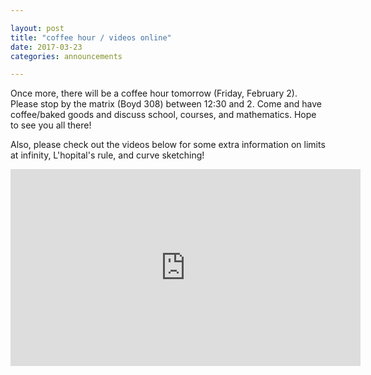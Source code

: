 ```yaml
---

layout: post
title: "coffee hour / videos online"
date: 2017-03-23
categories: announcements

---
```


Once more, there will be a coffee hour tomorrow (Friday, February 2). Please stop by the matrix (Boyd 308) between 12:30 and 2. Come and have coffee/baked goods and discuss school, courses, and mathematics. Hope to see you all there!


Also, please check out the videos below for some extra information on limits at infinity, L'hopital's rule, and curve sketching!


<iframe width="560" height="315" src="https://www.youtube.com/embed/videoseries?list=PLwRA8zj9nt3jxCkj_vD5U4RbvOGtZIAe4" frameborder="0" allowfullscreen></iframe>